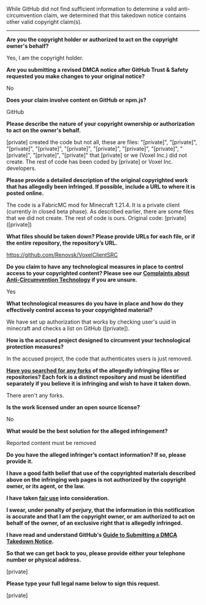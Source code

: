 While GitHub did not find sufficient information to determine a valid anti-circumvention claim, we determined that this takedown notice contains other valid copyright claim(s).

---

**Are you the copyright holder or authorized to act on the copyright owner's behalf?**

Yes, I am the copyright holder.

**Are you submitting a revised DMCA notice after GitHub Trust & Safety requested you make changes to your original notice?**

No

**Does your claim involve content on GitHub or npm.js?**

GitHub

**Please describe the nature of your copyright ownership or authorization to act on the owner's behalf.**

[private] created the code but not all, these are files: "[private]", "[private]", "[private]", "[private]", "[private]", "[private]", "[private]", "[private]",  "[private]", "[private]", "[private]" that [private] or we (Voxel Inc.) did not create. The rest of code has been coded by [private] or Voxel Inc. developers.

**Please provide a detailed description of the original copyrighted work that has allegedly been infringed. If possible, include a URL to where it is posted online.**

The code is a FabricMC mod for Minecraft 1.21.4. It is a private client (currently in closed beta phase). As described earlier, there are some files that we did not create. The rest of code is ours. Original code: [private] ([private])

**What files should be taken down? Please provide URLs for each file, or if the entire repository, the repository’s URL.**

https://github.com/Renovsk/VoxelClientSRC

**Do you claim to have any technological measures in place to control access to your copyrighted content? Please see our <a href="https://docs.github.com/articles/guide-to-submitting-a-dmca-takedown-notice#complaints-about-anti-circumvention-technology">Complaints about Anti-Circumvention Technology</a> if you are unsure.**

Yes

**What technological measures do you have in place and how do they effectively control access to your copyrighted material?**

We have set up authorization that works by checking user's uuid in minecraft and checks a list on GitHub ([private]).

**How is the accused project designed to circumvent your technological protection measures?**

In the accused project, the code that authenticates users is just removed.

**<a href="https://docs.github.com/articles/dmca-takedown-policy#b-what-about-forks-or-whats-a-fork">Have you searched for any forks</a> of the allegedly infringing files or repositories? Each fork is a distinct repository and must be identified separately if you believe it is infringing and wish to have it taken down.**

There aren't any forks.

**Is the work licensed under an open source license?**

No

**What would be the best solution for the alleged infringement?**

Reported content must be removed

**Do you have the alleged infringer’s contact information? If so, please provide it.**

**I have a good faith belief that use of the copyrighted materials described above on the infringing web pages is not authorized by the copyright owner, or its agent, or the law.**

**I have taken <a href="https://www.lumendatabase.org/topics/22">fair use</a> into consideration.**

**I swear, under penalty of perjury, that the information in this notification is accurate and that I am the copyright owner, or am authorized to act on behalf of the owner, of an exclusive right that is allegedly infringed.**

**I have read and understand GitHub's <a href="https://docs.github.com/articles/guide-to-submitting-a-dmca-takedown-notice/">Guide to Submitting a DMCA Takedown Notice</a>.**

**So that we can get back to you, please provide either your telephone number or physical address.**

[private]

**Please type your full legal name below to sign this request.**

[private]

